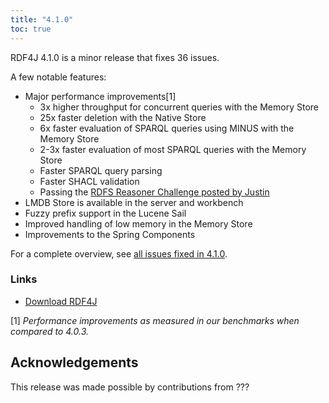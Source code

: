 ```yaml
---
title: "4.1.0"
toc: true
---
```

RDF4J 4.1.0 is a minor release that fixes 36 issues.

A few notable features:
- Major performance improvements[1]
    - 3x higher throughput for concurrent queries with the Memory Store
    - 25x faster deletion with the Native Store
    - 6x faster evaluation of SPARQL queries using MINUS with the Memory Store
    - 2-3x faster evaluation of most SPARQL queries with the Memory Store
    - Faster SPARQL query parsing
    - Faster SHACL validation
    - Passing the [RDFS Reasoner Challenge posted by Justin](https://gist.github.com/justin2004/f9d07adf4e7c2c422be3e0ba92f278d2)
- LMDB Store is available in the server and workbench
- Fuzzy prefix support in the Lucene Sail
- Improved handling of low memory in the Memory Store
- Improvements to the Spring Components

For a complete overview, see [all issues fixed in 4.1.0](https://github.com/eclipse/rdf4j/milestone/78?closed=1).


### Links

- [Download RDF4J](/download/)


[1] *Performance improvements as measured in our benchmarks when compared to 4.0.3.*



## Acknowledgements

This release was made possible by contributions from ???
